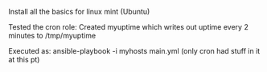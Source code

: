 Install all the basics for linux mint (Ubuntu)

Tested the cron role:
    Created myuptime which writes out uptime every 2 minutes to /tmp/myuptime

Executed as: ansible-playbook -i myhosts main.yml (only cron had stuff in it at this pt)


